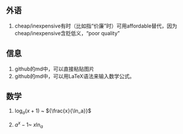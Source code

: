 ## 外语

1. cheap/inexpensive有时（比如指“价廉”时）可用affordable替代，因为cheap/inexpensive含贬低义，“poor quality”

## 信息

1. github的md中，可以直接粘贴图片
2. github的md中，可以用LaTeX语法来输入数学公式。

## 数学

1. $\log_a(x+1)$ ~
${\frac{x}{\ln_a}}$

2. $a^x-1$~
${x}{\ln_a}$


